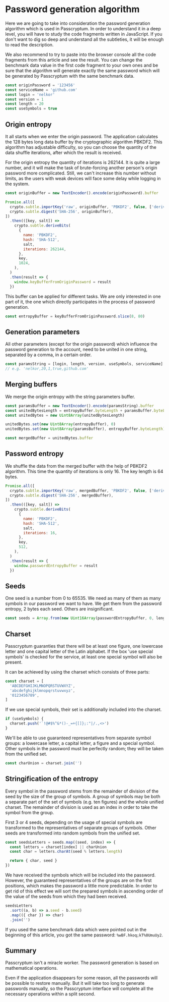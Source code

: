 # Password generation algorithm

Here we are going to take into consideration the password generation algorithm
which is used in Passcryptum. In order to understand it in a deep level,
you will have to study the code fragments written in JavaScript.
If you don't want to dig so deep and understand all the subtleties,
it will be enough to read the description.

We also recommend to try to paste into the browser console all the code
fragments from this article and see the result. You can change the benchmark
data value in the first code fragment to your own ones and be sure that
the algorithm will generate exactly the same password
which will be generated by Passcryptum with the same benchmark data.

```javascript
const originPassword = '123456'
const serviceName = 'github.com'
const login = 'nelkor'
const version = 1
const length = 20
const useSymbols = true
```

## Origin entropy

It all starts when we enter the origin password. The application calculates
the 128 bytes long data buffer by the cryptographic algorithm PBKDF2.
This algorithm has adjustable difficulty, so you can choose the quantity
of the data shuffle iterations, after which the result is received.

For the origin entropy the quantity of iterations is 262144.
It is quite a large number, and it will make the task of brute-forcing
another person's origin password more complicated. Still, we can't increase
this number without limits, as the users with weak devices will face
some delay while logging in the system.

```javascript
const originBuffer = new TextEncoder().encode(originPassword).buffer

Promise.all([
  crypto.subtle.importKey('raw', originBuffer, 'PBKDF2', false, ['deriveBits']),
  crypto.subtle.digest('SHA-256', originBuffer),
])
  .then(([key, salt]) =>
    crypto.subtle.deriveBits(
      {
        name: 'PBKDF2',
        hash: 'SHA-512',
        salt,
        iterations: 262144,
      },
      key,
      1024,
    ),
  )
  .then(result => {
    window.keyBufferFromOriginPassword = result
  })
```

This buffer can be applied for different tasks.
We are only interested in one part of it,
the one which directly participates in the process of password generation.

```javascript
const entropyBuffer = keyBufferFromOriginPassword.slice(8, 80)
```

## Generation parameters

All other parameters (except for the origin password) which influence
the password generation to the account, need to be united in one string,
separated by a comma, in a certain order.

```javascript
const paramsString = [login, length, version, useSymbols, serviceName].join()
// e.g. 'nelkor,20,1,true,github.com'
```

## Merging buffers

We merge the origin entropy with the string parameters buffer.

```javascript
const paramsBuffer = new TextEncoder().encode(paramsString).buffer
const unitedBytesLength = entropyBuffer.byteLength + paramsBuffer.byteLength
const unitedBytes = new Uint8Array(unitedBytesLength)

unitedBytes.set(new Uint8Array(entropyBuffer), 0)
unitedBytes.set(new Uint8Array(paramsBuffer), entropyBuffer.byteLength)

const mergedBuffer = unitedBytes.buffer
```

## Password entropy

We shuffle the data from the merged buffer with the help of PBKDF2 algorithm.
This time the quantity of iterations is only 16. The key length is 64 bytes.

```javascript
Promise.all([
  crypto.subtle.importKey('raw', mergedBuffer, 'PBKDF2', false, ['deriveBits']),
  crypto.subtle.digest('SHA-256', mergedBuffer),
])
  .then(([key, salt]) =>
    crypto.subtle.deriveBits(
      {
        name: 'PBKDF2',
        hash: 'SHA-512',
        salt,
        iterations: 16,
      },
      key,
      512,
    ),
  )
  .then(result => {
    window.passwordEntropyBuffer = result
  })
```

## Seeds

One seed is a number from 0 to 65535. We need as many of them as many symbols
in our password we want to have. We get them from the password entropy,
2 bytes each seed. Others are insignificant.

```javascript
const seeds = Array.from(new Uint16Array(passwordEntropyBuffer, 0, length))
```

## Charset

Passcryptum guaranties that there will be at least one figure, one lowercase
letter and one capital letter of the Latin alphabet.
If the box 'use special symbols' is checked for the service,
at least one special symbol will also be present.

It can be achieved by using the charset which consists of three parts:

```javascript
const charset = [
  'ABCDEFGHIJKLMNOPQRSTUVWXYZ',
  'abcdefghijklmnopqrstuvwxyz',
  '0123456789',
]
```

If we use special symbols, their set is additionally included into the charset.

```javascript
if (useSymbols) {
  charset.push('`!@#$%^&*()-_=+{[]};:"|/.,<>')
}
```

We'll be able to use guaranteed representatives from separate symbol groups:
a lowercase letter, a capital letter, a figure and a special symbol.
Other symbols in the password must be perfectly random;
they will be taken from the unified set.

```javascript
const charUnion = charset.join('')
```

## Stringification of the entropy

Every symbol in the password stems from the remainder of division of the seed
by the size of the group of symbols. A group of symbols may be both a separate
part of the set of symbols (e.g. ten figures) and the whole unified charset.
The remainder of division is used as an index in order to take
the symbol from the group.

First 3 or 4 seeds, depending on the usage of special symbols are transformed
to the representatives of separate groups of symbols. Other seeds
are transformed into random symbols from the unified set.

```javascript
const seedsLetters = seeds.map((seed, index) => {
  const letters = charset[index] || charUnion
  const char = letters.charAt(seed % letters.length)

  return { char, seed }
})
```

We have received the symbols which will be included into the password.
However, the guaranteed representatives of the groups are on the first
positions, which makes the password a little more predictable. In order
to get rid of this effect we will sort the prepared symbols in ascending
order of the value of the seeds from which they had been received.

```javascript
seedsLetters
  .sort((a, b) => a.seed - b.seed)
  .map(({ char }) => char)
  .join('')
```

If you used the same benchmark data which were pointed out in the beginning
of this article, you got the same password: `%wBF.hkoq;kT%0UmuUy2`.

## Summary

Passcryptum isn't a miracle worker.
The password generation is based on mathematical operations.

Even if the application disappears for some reason, all the passwords will be
possible to restore manually. But it will take too long to generate passwords
manually, so the Passcryptum interface will complete all the necessary
operations within a split second.
